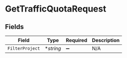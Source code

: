 # GetTrafficQuotaRequest


## Fields

| Field              | Type               | Required           | Description        |
| ------------------ | ------------------ | ------------------ | ------------------ |
| `FilterProject`    | **string*          | :heavy_minus_sign: | N/A                |